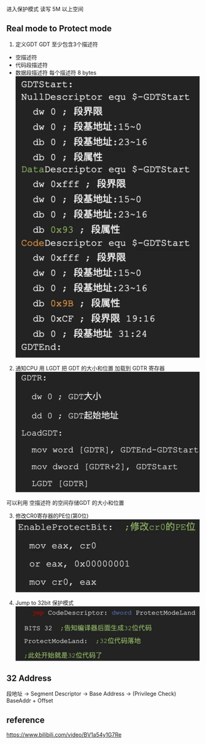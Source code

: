 进入保护模式
读写 5M 以上空间


## Real mode to Protect mode
1. 定义GDT
GDT 至少包含3个描述符
- 空描述符
- 代码段描述符
- 数据段描述符
每个描述符 8 bytes
![](./gdt-sample.png)

2. 通知CPU
用 LGDT 把 GDT 的大小和位置 加载到 GDTR 寄存器
![](./ldgt.png)

可以利用 空描述符 的空间存储GDT 的大小和位置

3. 修改CR0寄存器的PE位(第0位)
![](./pe.png)

4. Jump to 32bit 保护模式
![](./jump-32.png)


## 32 Address
段地址 -> Segment Descriptor -> Base Address -> (Privilege Check) BaseAddr + Offset


## reference
https://www.bilibili.com/video/BV1a54y1G7Re
